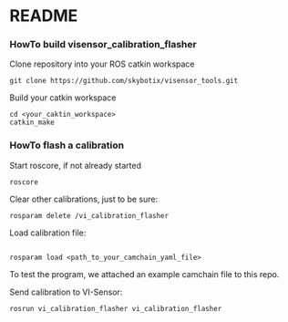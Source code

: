 # README #

### HowTo build visensor_calibration_flasher ###

Clone repository into your ROS catkin workspace

```
git clone https://github.com/skybotix/visensor_tools.git

```
Build your catkin workspace
```
cd <your_caktin_workspace>
catkin_make
```

### HowTo flash a calibration ###
Start roscore, if not already started
```
roscore

```
Clear other calibrations, just to be sure:

```
rosparam delete /vi_calibration_flasher

```
Load calibration file:

```

rosparam load <path_to_your_camchain_yaml_file>
```
To test the program, we attached an example camchain file to this repo.

Send calibration to VI-Sensor:
```
rosrun vi_calibration_flasher vi_calibration_flasher

```
